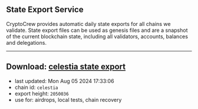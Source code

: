 ## State Export Service
CryptoCrew provides automatic daily state exports for all chains we validate. State export files can be used as genesis files and are a snapshot of the current blockchain state, including all validators, accounts, balances and delegations.

---
**Download: [celestia state export](https://dl-eu2.ccvalidators.com/SERVICE/celestia/celestia_export_2050036.json)**
---

- last updated: Mon Aug 05 2024 17:33:06
- chain id: `celestia`
- export height: `2050036`
- use for: airdrops, local tests, chain recovery
